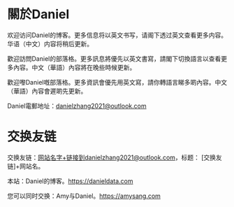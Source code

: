 # 關於Daniel

欢迎访问Daniel的博客。更多信息将以英文书写，请阁下透过英文查看更多内容。华语（中文）内容将稍后更新。

歡迎訪問Daniel的部落格。更多訊息將優先以英文書寫，請閣下切換語言以查看更多內容。中文（華語）內容將在晚些時候更新。

歡迎嚟Daniel嘅部落格。更多資訊會優先用英文寫，請你轉語言睇多啲內容。中文（華語）內容會遲啲先更新。

Daniel電郵地址：danielzhang2021@outlook.com

# 交换友链

交换友链：网站名字+链接到danielzhang2021@outlook.com，标题： \[交换友链\]+网站名。

本站：Daniel的博客。https://danieldata.com

您可以同时交换：Amy与Daniel。https://amysang.com
